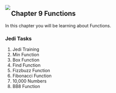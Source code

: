 <img align="left" src="http://hermonswebsites.com/Classes/CS/python.png"><H2>Chapter 9 Functions</H2>

In this chapter you will be learning about Functions. 


<h3>Jedi Tasks</h3>
<ol>
   <li>Jedi Training</li>
  <li>Min Function</li>
  <li>Box Function</li>
  <li>Find Function</li>
  <li>Fizzbuzz Function</li>
  <li>Fibonacci Function</li>
  <li>10,000 Numbers</li>
  <li>BB8 Function</li>

  </ol>
